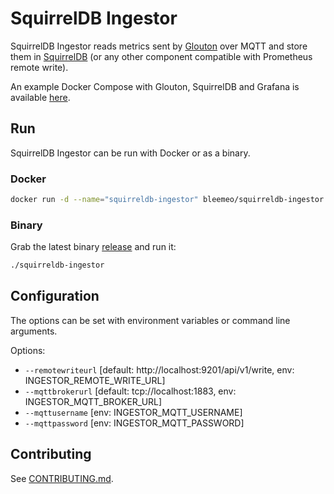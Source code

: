 # SquirrelDB Ingestor

SquirrelDB Ingestor reads metrics sent by [Glouton](https://github.com/bleemeo/glouton) over MQTT 
and store  them in [SquirrelDB](https://github.com/bleemeo/squirreldb) (or any other component
compatible with Prometheus remote write).

An example Docker Compose with Glouton, SquirrelDB and Grafana is available
[here](https://github.com/bleemeo/glouton/tree/master/examples/mqtt).

## Run

SquirrelDB Ingestor can be run with Docker or as a binary.

### Docker

```sh
docker run -d --name="squirreldb-ingestor" bleemeo/squirreldb-ingestor
```

### Binary

Grab the latest binary [release](https://github.com/bleemeo/squirreldb-ingestor/releases/latest) and run it:

```sh
./squirreldb-ingestor
```

## Configuration

The options can be set with environment variables or command line arguments.

Options:
-  `--remotewriteurl` [default: http://localhost:9201/api/v1/write, env: INGESTOR_REMOTE_WRITE_URL]
-  `--mqttbrokerurl` [default: tcp://localhost:1883, env: INGESTOR_MQTT_BROKER_URL]
-  `--mqttusername` [env: INGESTOR_MQTT_USERNAME]
-  `--mqttpassword` [env: INGESTOR_MQTT_PASSWORD]

## Contributing

See [CONTRIBUTING.md](CONTRIBUTING.md).
